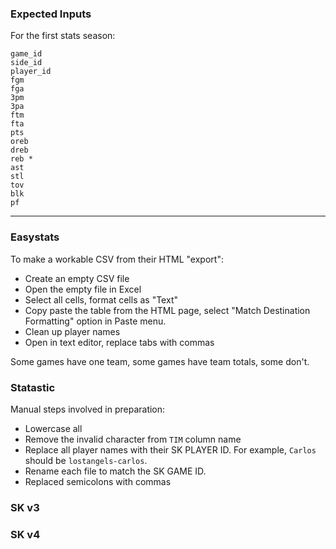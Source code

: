 
### Expected Inputs

For the first stats season:

    game_id
    side_id
    player_id
    fgm
    fga
    3pm
    3pa
    ftm
    fta
    pts
    oreb
    dreb
    reb *
    ast
    stl
    tov
    blk
    pf

----

### Easystats

To make a workable CSV from their HTML "export":

* Create an empty CSV file
* Open the empty file in Excel
* Select all cells, format cells as "Text"
* Copy paste the table from the HTML page, select "Match Destination Formatting" option in Paste menu.
* Clean up player names
* Open in text editor, replace tabs with commas

Some games have one team, some games have team totals, some don't.

### Statastic

Manual steps involved in preparation:

* Lowercase all
* Remove the invalid character from `TIM` column name
* Replace all player names with their SK PLAYER ID. For example, `Carlos` should be `lostangels-carlos`.
* Rename each file to match the SK GAME ID.
* Replaced semicolons with commas

### SK v3

### SK v4
